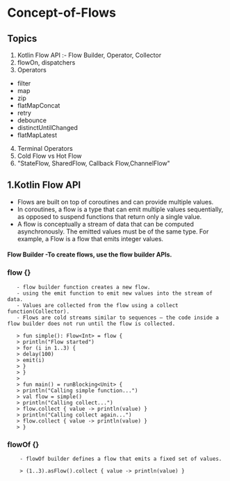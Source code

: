 # Concept-of-Flows

## Topics

1. Kotlin Flow API :- Flow Builder, Operator, Collector
2. flowOn, dispatchers
3. Operators
- filter
- map
- zip
- flatMapConcat
- retry
- debounce
- distinctUntilChanged
- flatMapLatest

4. Terminal Operators
5. Cold Flow vs Hot Flow
6. "StateFlow, SharedFlow, Callback Flow,ChannelFlow"

## 1.Kotlin Flow API
- Flows are built on top of coroutines and can provide multiple values.
- In coroutines, a flow is a type that can emit multiple values sequentially, as opposed to suspend functions that return only a single value. 
-  A flow is conceptually a stream of data that can be computed asynchronously. The emitted values must be of the same type. For example, a Flow<Int> is a flow that emits integer values.
  
  #### Flow Builder -To create flows, use the flow builder APIs.
   ### flow {}
       - flow builder function creates a new flow.
       - using the emit function to emit new values into the stream of data.
       - Values are collected from the flow using a collect function(Collector).
       - Flows are cold streams similar to sequences — the code inside a flow builder does not run until the flow is collected. 
      
       > fun simple(): Flow<Int> = flow { 
       > println("Flow started")
       > for (i in 1..3) {
       > delay(100)
       > emit(i)
       > }
       > }
       >
       > fun main() = runBlocking<Unit> {
       > println("Calling simple function...")
       > val flow = simple()
       > println("Calling collect...")
       > flow.collect { value -> println(value) } 
       > println("Calling collect again...")
       > flow.collect { value -> println(value) } 
       > }

  ###  flowOf {}
        - flowOf builder defines a flow that emits a fixed set of values.
  
        > (1..3).asFlow().collect { value -> println(value) }

